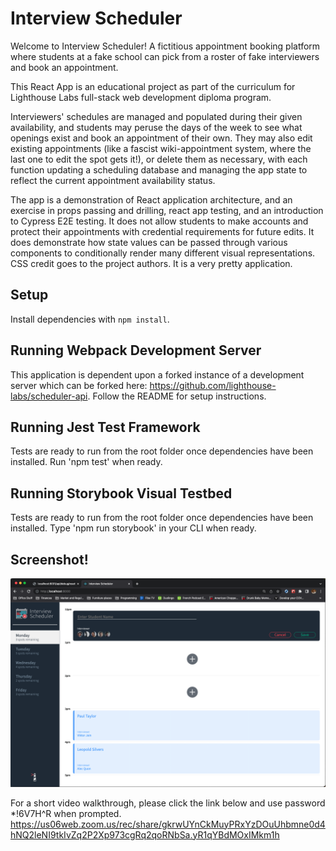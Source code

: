 # Interview Scheduler

Welcome to Interview Scheduler! A fictitious appointment booking platform where students at a fake school can pick from a roster of fake interviewers and book an appointment. 

This React App is an educational project as part of the curriculum for Lighthouse Labs full-stack web development diploma program. 

Interviewers' schedules are managed and populated during their given availability, and students may peruse the days of the week to see what openings exist and book an appointment of their own. They may also edit existing appointments (like a fascist wiki-appointment system, where the last one to edit the spot gets it!), or delete them as necessary, with each function updating a scheduling database and managing the app state to reflect the current appointment availability status. 

The app is a demonstration of React application architecture, and an exercise in props passing and drilling, react app testing, and an introduction to Cypress E2E testing. It does not allow students to make accounts and protect their appointments with credential requirements for future edits. It does demonstrate how state values can be passed through various components to conditionally render many different visual representations. CSS credit goes to the project authors. It is a very pretty application.


## Setup

Install dependencies with `npm install`.


## Running Webpack Development Server
This application is dependent upon a forked instance of a development server which can be forked here: https://github.com/lighthouse-labs/scheduler-api. Follow the README for setup instructions.


## Running Jest Test Framework

Tests are ready to run from the root folder once dependencies have been installed. Run 'npm test' when ready.


## Running Storybook Visual Testbed

Tests are ready to run from the root folder once dependencies have been installed. Type 'npm run storybook' in your CLI when ready.

## Screenshot!

![Screenshot](public/images/Scheduler_Screenshot.png?raw=true "Interview Scheduler")

For a short video walkthrough, please click the link below and use password *!6V7H^R when prompted.
https://us06web.zoom.us/rec/share/gkrwUYnCkMuyPRxYzDOuUhbmne0d4hNQ2leNI9tkIvZq2P2Xp973cgRq2qoRNbSa.yR1qYBdMOxIMkm1h



